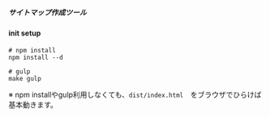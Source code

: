 ##### サイトマップ作成ツール

#### init setup
```
# npm install
npm install --d

# gulp
make gulp
```

※ npm installやgulp利用しなくても、```dist/index.html```　をブラウザでひらけば基本動きます。
